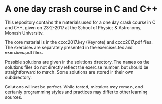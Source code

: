 # A one day crash course in C and C++

This repository contains the materials used for a one day crash course
in C and C++, given on 23-2-2017 at the School of Physics & Astronomy,
Monash University.

The core material is in the cccc2017.key (Keynote) and cccc2017.pdf
files. The exercises are separately presented in the exercises.tex and
exercises.pdf files.

Possible solutions are given in the solutions directory. The names os
the solutions files do not directly reflect the exercise number, but
should be straightforward to match. Some solutions are stored in their
own subdirectory.

Solutions will not be perfect. While tested, mistakes may remain, and
certainly programming styles and practices may differ to other
learning sources.
